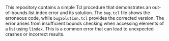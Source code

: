 This repository contains a simple Tcl procedure that demonstrates an out-of-bounds list index error and its solution. The `bug.tcl` file shows the erroneous code, while `bugSolution.tcl` provides the corrected version.  The error arises from insufficient bounds checking when accessing elements of a list using `lindex`.  This is a common error that can lead to unexpected crashes or incorrect results.